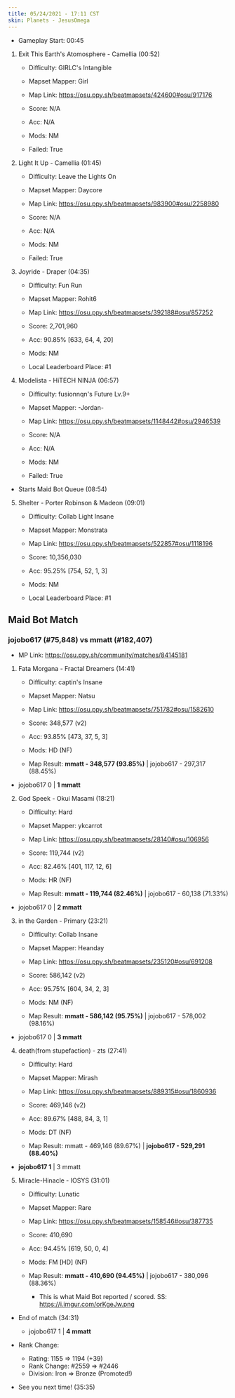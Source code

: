 ```yaml
---
title: 05/24/2021 - 17:11 CST
skin: Planets - JesusOmega
---
```


- Gameplay Start: 00:45

1. Exit This Earth's Atomosphere - Camellia (00:52)
    - Difficulty: GIRLC's Intangible
    - Mapset Mapper: Girl
    - Map Link: https://osu.ppy.sh/beatmapsets/424600#osu/917176

    - Score: N/A
    - Acc: N/A
    - Mods: NM
    - Failed: True

2. Light It Up - Camellia (01:45)
    - Difficulty: Leave the Lights On
    - Mapset Mapper: Daycore
    - Map Link: https://osu.ppy.sh/beatmapsets/983900#osu/2258980
    
    - Score: N/A
    - Acc: N/A
    - Mods: NM
    - Failed: True

3. Joyride - Draper (04:35)
    - Difficulty: Fun Run
    - Mapset Mapper: Rohit6
    - Map Link: https://osu.ppy.sh/beatmapsets/392188#osu/857252

    - Score: 2,701,960
    - Acc: 90.85% [633, 64, 4, 20]
    - Mods: NM
    - Local Leaderboard Place: #1

4. Modelista - HiTECH NINJA (06:57)
    - Difficulty: fusionnqn's Future Lv.9+
    - Mapset Mapper: -Jordan-
    - Map Link: https://osu.ppy.sh/beatmapsets/1148442#osu/2946539

    - Score: N/A
    - Acc: N/A
    - Mods: NM
    - Failed: True

- Starts Maid Bot Queue (08:54)

5. Shelter - Porter Robinson & Madeon (09:01)
    - Difficulty: Collab Light Insane
    - Mapset Mapper: Monstrata
    - Map Link: https://osu.ppy.sh/beatmapsets/522857#osu/1118196

    - Score: 10,356,030
    - Acc: 95.25% [754, 52, 1, 3]
    - Mods: NM
    - Local Leaderboard Place: #1

## Maid Bot Match
### jojobo617 (#75,848) vs mmatt (#182,407)
- MP Link: https://osu.ppy.sh/community/matches/84145181

1. Fata Morgana - Fractal Dreamers (14:41)
    - Difficulty: captin's Insane
    - Mapset Mapper: Natsu
    - Map Link: https://osu.ppy.sh/beatmapsets/751782#osu/1582610

    - Score: 348,577 (v2)
    - Acc: 93.85% [473, 37, 5, 3]
    - Mods: HD (NF)

    - Map Result: **mmatt - 348,577 (93.85%)** | jojobo617 - 297,317 (88.45%)

- jojobo617 0 | **1 mmatt**

2. God Speek - Okui Masami (18:21)
    - Difficulty: Hard
    - Mapset Mapper: ykcarrot
    - Map Link: https://osu.ppy.sh/beatmapsets/28140#osu/106956

    - Score: 119,744 (v2)
    - Acc: 82.46% [401, 117, 12, 6]
    - Mods: HR (NF)

    - Map Result: **mmatt - 119,744 (82.46%)** | jojobo617 - 60,138 (71.33%)

- jojobo617 0 | **2 mmatt**

3. in the Garden - Primary (23:21)
    - Difficulty: Collab Insane
    - Mapset Mapper: Heanday
    - Map Link: https://osu.ppy.sh/beatmapsets/235120#osu/691208

    - Score: 586,142 (v2)
    - Acc: 95.75% [604, 34, 2, 3]
    - Mods: NM (NF)

    - Map Result: **mmatt - 586,142 (95.75%)** | jojobo617 - 578,002 (98.16%)

- jojobo617 0 | **3 mmatt**

4. death(from stupefaction) - zts (27:41)
    - Difficulty: Hard
    - Mapset Mapper: Mirash
    - Map Link: https://osu.ppy.sh/beatmapsets/889315#osu/1860936

    - Score: 469,146 (v2)
    - Acc: 89.67% [488, 84, 3, 1]
    - Mods: DT (NF)

    - Map Result: mmatt - 469,146 (89.67%) | **jojobo617 - 529,291 (88.40%)**

- **jojobo617 1** | 3 mmatt

5. Miracle-Hinacle - IOSYS (31:01)
    - Difficulty: Lunatic
    - Mapset Mapper: Rare
    - Map Link: https://osu.ppy.sh/beatmapsets/158546#osu/387735

    - Score: 410,690
    - Acc: 94.45% [619, 50, 0, 4]
    - Mods: FM [HD] (NF)

    - Map Result: **mmatt - 410,690 (94.45%)** | jojobo617 - 380,096 (88.36%)
        - This is what Maid Bot reported / scored. SS: https://i.imgur.com/orKgeJw.png

- End of match (34:31)
    - jojobo617 1 | **4 mmatt**

- Rank Change:
    - Rating: 1155 => 1194 (+39)
    - Rank Change: #2559 => #2446
    - Division: Iron => Bronze (Promoted!)

- See you next time! (35:35)

